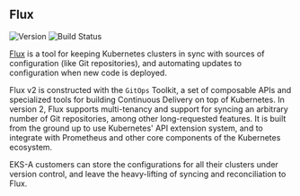 ## **Flux**
![Version](https://img.shields.io/badge/version-v0.13.1-blue)
![Build Status](https://codebuild.us-west-2.amazonaws.com/badges?uuid=eyJlbmNyeXB0ZWREYXRhIjoiYzRDM0E2d3BGeHZNenB4aVdRY0RqMkhoMUZBdjVHdjZsTSsrVEdhVEw1Sy9DREIwRUlwSEx4MFpoUVBiK2grUnhyT2JodmNVWUVaemFGR2JTOWhkWC9VPSIsIml2UGFyYW1ldGVyU3BlYyI6Im1VckJkV25QbHdyc0hRbmgiLCJtYXRlcmlhbFNldFNlcmlhbCI6MX0%3D&branch=main)

[Flux](https://github.com/fluxcd/flux2) is a tool for keeping Kubernetes clusters in sync with sources of configuration (like Git repositories), and automating updates to configuration when new code is deployed.

Flux v2 is constructed with the `GitOps` Toolkit, a set of composable APIs and specialized tools for building Continuous Delivery on top of Kubernetes. In version 2, Flux supports multi-tenancy and support for syncing an arbitrary number of Git repositories, among other long-requested features. It is built from the ground up to use Kubernetes' API extension system, and to integrate with Prometheus and other core components of the Kubernetes ecosystem.

EKS-A customers can store the configurations for all their clusters under version control, and leave the heavy-lifting of syncing and reconciliation to Flux.
